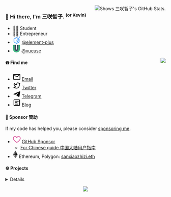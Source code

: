 <a href="https://github.com/pulls?q=author%3Asxzz">
  <picture>
    <source media="(prefers-color-scheme: dark)" srcset="https://github-stats.liuli.lol/api?username=sxzz&theme=vue-dark&show_icons=true&include_all_commits=true&count_private=true">
    <img alt="Shows 三咲智子's GitHub Stats." align="right" src="https://github-stats.liuli.lol/api?username=sxzz&theme=vue&show_icons=true&include_all_commits=true&count_private=true">
  </picture>
</a>

### 👋 Hi there, I'm 三咲智子. <sup>(or Kevin)</sup>

- 🧑‍🎓 Student
- 🧑‍💼 Entrepreneur
- <img src="./icons/element-plus.svg"> [@element-plus](https://github.com/element-plus)
- <img src="./icons/vueuse.svg"> [@vueuse](https://github.com/vueuse)

<a href="https://github.com/sxzz">
  <img align="right" src="https://metrics.lecoq.io/sxzz?template=classic&base.activity=0&base.community=0&base.repositories=0&base.metadata=0&isocalendar=1&base=header%2C%20activity%2C%20community%2C%20repositories%2C%20metadata&base.indepth=false&base.hireable=false&isocalendar=false&isocalendar.duration=full-year&config.timezone=Asia%2FShanghai">
</a>

#### ☎️ Find me

- <img src="./icons/mail.svg"> [Email](mailto:hi@sxzz.moe)
- <img src="./icons/twitter.svg"> [Twitter](https://twitter.com/sanxiaozhizi)
- <img src="./icons/telegram.svg"> [Telegram](https://t.me/sanxiaozhizi)
- <img src="./icons/article.svg"> [Blog](https://blog.sxzz.moe/)

#### 💖 Sponsor 赞助

If my code has helped you, please consider [sponsoring me](https://github.com/sponsors/sxzz).

- <img src="./icons/sponsor.svg"> [GitHub Sponsor](https://github.com/sponsors/sxzz)
  - [For Chinese guide 中国大陆用户指南](https://github.com/sxzz/sponsors/blob/main/doc/chinese-guide.md)
- <img src="./icons/ethereum.svg"> Ethereum, Polygon: [sanxiaozhizi.eth](https://etherscan.io/address/0x86930e4c4ef9d62d44e3363e4d23e759bcdeeaa0)

#### ⚙️ Projects

<details>

<br>

<details>

<summary>👀 More Projects</summary>

| Package                                                                                | Badges                                                                                                                                      |
| -------------------------------------------------------------------------------------- | ------------------------------------------------------------------------------------------------------------------------------------------- |
| [element-plus](https://github.com/element-plus/element-plus)                           | [![NPM package](https://img.shields.io/npm/v/element-plus.svg)](https://www.npmjs.com/package/element-plus)                                 |
| [@element-plus/icons-vue](https://github.com/element-plus/element-plus-icons)          | [![NPM package](https://img.shields.io/npm/v/@element-plus/icons-vue.svg)](https://www.npmjs.com/package/@element-plus/icons-vue)           |
| [unplugin-element-plus](https://github.com/element-plus/unplugin-element-plus)         | [![NPM package](https://img.shields.io/npm/v/unplugin-element-plus.svg)](https://www.npmjs.com/package/unplugin-element-plus)               |
| [element-plus-playground](https://github.com/element-plus/element-plus-playground)     | [![NPM package](https://img.shields.io/github/v/tag/element-plus/element-plus-playground?label=version)](https://element-plus.run/)         |
| [element-plus-issue-helper](https://github.com/element-plus/element-plus-issue-helper) | [![NPM package](https://img.shields.io/github/v/tag/element-plus/element-plus-issue-helper?label=version)](https://issue.element-plus.org/) |
| [@sxzz/eslint-config](https://github.com/sxzz/eslint-config)                           | [![NPM package](https://img.shields.io/npm/v/@sxzz/eslint-config.svg)](https://www.npmjs.com/package/@sxzz/eslint-config)                   |
| [vue-functional-ref](https://github.com/sxzz/vue-functional-ref)                       | [![NPM package](https://img.shields.io/npm/v/vue-functional-ref.svg)](https://www.npmjs.com/package/vue-functional-ref)                     |
| [unplugin-vue](https://github.com/sxzz/unplugin-vue)                                   | [![NPM package](https://img.shields.io/npm/v/unplugin-vue.svg)](https://www.npmjs.com/package/unplugin-vue)                                 |
| [unplugin-vue-macros](https://github.com/sxzz/unplugin-vue-macros)                     | [![NPM package](https://img.shields.io/npm/v/unplugin-vue-macros.svg)](https://www.npmjs.com/package/unplugin-vue-macros)                   |
| [unplugin-jsx-string](https://github.com/sxzz/unplugin-jsx-string)                     | [![NPM package](https://img.shields.io/npm/v/unplugin-jsx-string.svg)](https://www.npmjs.com/package/unplugin-jsx-string)                   |
| [unplugin-ast](https://github.com/sxzz/unplugin-ast)                                   | [![NPM package](https://img.shields.io/npm/v/unplugin-ast.svg)](https://www.npmjs.com/package/unplugin-ast)                                 |
| [unplugin-combine](https://github.com/sxzz/unplugin-combine)                           | [![NPM package](https://img.shields.io/npm/v/unplugin-combine.svg)](https://www.npmjs.com/package/unplugin-combine)                         |
| [unplugin-glob](https://github.com/sxzz/unplugin-glob)                                 | [![NPM package](https://img.shields.io/npm/v/unplugin-glob.svg)](https://www.npmjs.com/package/unplugin-glob)                               |
| [unplugin-vue-jsx](https://github.com/sxzz/unplugin-vue-jsx)                           | [![NPM package](https://img.shields.io/npm/v/unplugin-vue-jsx.svg)](https://www.npmjs.com/package/unplugin-vue-jsx)                         |
| [ast-walker-scope](https://github.com/sxzz/ast-walker-scope)                           | [![NPM package](https://img.shields.io/npm/v/ast-walker-scope.svg)](https://www.npmjs.com/package/ast-walker-scope)                         |
| [esbuild-plugin-transform](https://github.com/sxzz/esbuild-plugin-transform)           | [![NPM package](https://img.shields.io/npm/v/esbuild-plugin-transform.svg)](https://www.npmjs.com/package/esbuild-plugin-transform)         |
| [jike-sdk](https://github.com/open-jike/jike-sdk)                                      | [![NPM package](https://img.shields.io/npm/v/jike-sdk.svg)](https://www.npmjs.com/package/jike-sdk)                                         |
| [jike-cli](https://github.com/open-jike/jike-cli)                                      | [![NPM package](https://img.shields.io/npm/v/jike-cli.svg)](https://www.npmjs.com/package/jike-cli)                                         |
| [dayjs](https://github.com/iamkun/dayjs/tree/next) 2 (WIP)                             | [![NPM package](https://img.shields.io/npm/v/dayjs/alpha.svg)](https://www.npmjs.com/package/dayjs)                                         |
| [normalize-wheel-es](https://github.com/sxzz/normalize-wheel-es)                       | [![NPM package](https://img.shields.io/npm/v/normalize-wheel-es.svg)](https://www.npmjs.com/package/normalize-wheel-es)                     |

##### Apps / CLI

| Package                                                          | Description                                          |                                                                                                               |
| ---------------------------------------------------------------- | ---------------------------------------------------- | ------------------------------------------------------------------------------------------------------------- |
| [vue-jsx-playground](https://github.com/sxzz/vue-jsx-playground) | A playground for Vue JSX.                            | [Website](https://vue-jsx.sxzz.moe/)                                                                          |
| [@sxzz/create](https://github.com/sxzz/create)                   | Command-line for creating projects from templates.   | [![NPM package](https://img.shields.io/npm/v/@sxzz/create.svg)](https://www.npmjs.com/package/@sxzz/create)   |
| [free-hls-live](https://github.com/sxzz/free-hls-live)           | Free live streaming with Free-HLS. (Free HLS 直播姬) | [![NPM package](https://img.shields.io/npm/v/free-hls-live.svg)](https://www.npmjs.com/package/free-hls-live) |
| [kg-downloader](https://github.com/sxzz/kg-downloader)           | 全民 K 歌下载器                                      | [![NPM package](https://img.shields.io/npm/v/kg-downloader.svg)](https://www.npmjs.com/package/kg-downloader) |

##### Templates

| Repo                                                                               | Description                          |
| ---------------------------------------------------------------------------------- | ------------------------------------ |
| [element-plus-best-practices](https://github.com/sxzz/element-plus-best-practices) | Element Plus Best Practices 最佳实践 |
| [node-lib-starter](https://github.com/sxzz/node-lib-starter)                       | My minimal Node.js library starter.  |
| [unplugin-starter](https://github.com/sxzz/unplugin-starter)                       | Starter template for unplugin.       |

</details>

##### Maintaining

- [element-plus](https://github.com/element-plus/element-plus) - A Vue.js 3 UI Library.
- [element-plus-icons](https://github.com/element-plus/element-plus-icons) - Element Plus icon resources and Vue components.
- [element-plus-playground](https://github.com/element-plus/element-plus-playground) - A playground for Element Plus. Code online and preview.
- [element-plus-issue-helper](https://github.com/element-plus/element-plus-issue-helper) - Issue helper for Element Plus.
- [unplugin-element-plus](https://github.com/element-plus/unplugin-element-plus) - Import Element Plus on demand. Support Vite, Webpack, Vue CLI, Rollup and esbuild.
- [unplugin-vue-components](https://github.com/antfu/unplugin-vue-components) - On-demand components auto importing for Vue.

##### Personal

- [vue-functional-ref](https://github.com/sxzz/vue-functional-ref) - Functional-style refs for Vue.
- [unplugin-vue](https://github.com/sxzz/unplugin-vue) - Transform Vue 3 SFC to JavaScript. Supports Vite, Webpack, Vue CLI, Rollup, esbuild and more.
- [unplugin-vue-macros](https://github.com/sxzz/unplugin-vue-macros) - Extend macros and syntax in Vue.
- [unplugin-jsx-string](https://github.com/sxzz/unplugin-jsx-string) - Converts JSX to HTML strings at compile time.
- [unplugin-ast](https://github.com/sxzz/unplugin-ast) - Manipulate the AST to transform your code.
- [esbuild-plugin-transform](https://github.com/sxzz/esbuild-plugin-transform) - Pipe transformation plugins for esbuild.
- [ast-walker-scope](https://github.com/sxzz/ast-walker-scope) - Traverse Babel AST with scope information.
- [My ESLint config](https://github.com/sxzz/eslint-config) - <img src="./icons/eslint.svg"> ESLint config for JavaScript, TypeScript, Vue 2, Vue 3, Prettier. Free to choose and match.
- [Free HLS Live](https://github.com/sxzz/free-hls-live) - Free live streaming with Free-HLS.

##### Open Jike

- [jike-sdk](https://github.com/open-jike/jike-sdk) - Ⓙ Jike SDK for Node.js / Deno / browser.
- [jike-cli](https://github.com/open-jike/jike-cli) - Jike CLI.
- [raycast-extension](https://github.com/open-jike/raycast-extension) - [Raycast](https://www.raycast.com/) Extension for Open Jike.

</details>

<p align="center">
  <a href="https://cdn.jsdelivr.net/gh/sxzz/sponsors/sponsors.svg">
    <img src='https://cdn.jsdelivr.net/gh/sxzz/sponsors/sponsors.svg'/>
  </a>
</p>
